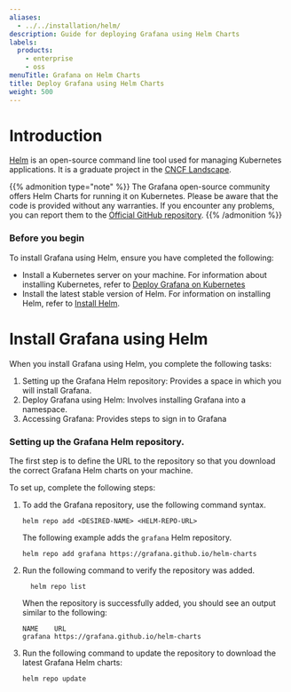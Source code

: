 ```yaml
---
aliases:
  - ../../installation/helm/
description: Guide for deploying Grafana using Helm Charts
labels:
  products:
    - enterprise
    - oss
menuTitle: Grafana on Helm Charts
title: Deploy Grafana using Helm Charts
weight: 500
---
```


# Introduction

[Helm](https://helm.sh/) is an open-source command line tool used for managing Kubernetes applications. It is a graduate project in the [CNCF Landscape](https://www.cncf.io/projects/helm/).

{{% admonition type="note" %}}
The Grafana open-source community offers Helm Charts for running it on Kubernetes. Please be aware that the code is provided without any warranties. If you encounter any problems, you can report them to the [Official GitHub repository](https://github.com/grafana/helm-charts/).
{{% /admonition %}}

### Before you begin

To install Grafana using Helm, ensure you have completed the following:
- Install a Kubernetes server on your machine. For information about installing Kubernetes, refer to [Deploy Grafana on Kubernetes](/docs/grafana/latest/setup-grafana/installation/kubernetes/)
- Install the latest stable version of Helm. For information on installing Helm, refer to [Install Helm](https://helm.sh/docs/intro/install/).

# Install Grafana using Helm

When you install Grafana using Helm, you complete the following tasks:
1. Setting up the Grafana Helm repository: Provides a space in which you will install Grafana.
2. Deploy Grafana using Helm: Involves installing Grafana into a namespace.
3. Accessing Grafana: Provides steps to sign in to Grafana

### Setting up the Grafana Helm repository.

The first step is to define the URL to the repository so that you download the correct Grafana Helm charts on your machine.

To set up, complete the following steps:

1. To add the Grafana repository, use the following command syntax.
   
   `helm repo add <DESIRED-NAME> <HELM-REPO-URL>`

   The following example adds the `grafana` Helm repository.

   ```
   helm repo add grafana https://grafana.github.io/helm-charts
   ```

2. Run the following command to verify the repository was added.
   
   ```
	 helm repo list
	 ```

   When the repository is successfully added, you should see an output similar to the following:

   ```
   NAME    URL                                  
   grafana https://grafana.github.io/helm-charts
   ```

3. Run the following command to update the repository to download the latest Grafana Helm charts:
   
   ```
   helm repo update
   ```





